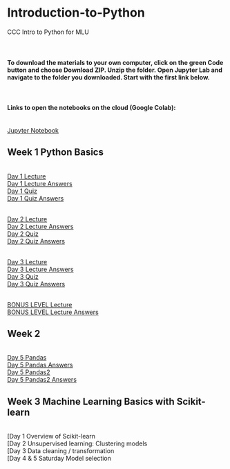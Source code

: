 # Introduction-to-Python
CCC Intro to Python for MLU

#### <br><br>To download the materials to your own computer, click on the green Code button and choose Download ZIP. Unzip the folder. Open Jupyter Lab and navigate to the folder you downloaded. Start with the first link below. 
#### <br><br>Links to open the notebooks on the cloud (Google Colab):


<br>[Jupyter Notebook](https://colab.research.google.com/github/Milan-Chicago/Introduction-to-Python/blob/main/Day%201/MLU-JUPYTER-LAB/MLU-JUPYTER-LAB.ipynb)

## Week 1 Python Basics

<br>[Day 1 Lecture](https://colab.research.google.com/github/Milan-Chicago/Introduction-to-Python/blob/main/Day%201/day1Lecture.ipynb)
<br>[Day 1 Lecture Answers](https://colab.research.google.com/github/Milan-Chicago/Introduction-to-Python/blob/main/Day%201/day1Quiz-answers.ipynb)
<br>[Day 1 Quiz](https://colab.research.google.com/github/Milan-Chicago/Introduction-to-Python/blob/main/Day%201/day1Quiz.ipynb)
<br>[Day 1 Quiz Answers](https://colab.research.google.com/github/Milan-Chicago/Introduction-to-Python/blob/main/Day%201/day1Quiz-answers.ipynb)

<br>[Day 2 Lecture](https://colab.research.google.com/github/Milan-Chicago/Introduction-to-Python/blob/main/Day%202/day2Lecture.ipynb)
<br>[Day 2 Lecture Answers](https://colab.research.google.com/github/Milan-Chicago/Introduction-to-Python/blob/main/Day%202/day2Lecture-answers.ipynb)
<br>[Day 2 Quiz](https://colab.research.google.com/github/Milan-Chicago/Introduction-to-Python/blob/main/Day%202/day2Quiz.ipynb)
<br>[Day 2 Quiz Answers](https://colab.research.google.com/github/Milan-Chicago/Introduction-to-Python/blob/main/Day%202/day2Quiz-answers.ipynb)

<br>[Day 3 Lecture](https://colab.research.google.com/github/Milan-Chicago/Introduction-to-Python/blob/main/Day%203/day3Lecture.ipynb)
<br>[Day 3 Lecture Answers](https://colab.research.google.com/github/Milan-Chicago/Introduction-to-Python/blob/main/Day%203/day3Lecture-answers.ipynb)
<br>[Day 3 Quiz](https://colab.research.google.com/github/Milan-Chicago/Introduction-to-Python/blob/main/Day%203/day3Quiz.ipynb)
<br>[Day 3 Quiz Answers](https://colab.research.google.com/github/Milan-Chicago/Introduction-to-Python/blob/main/Day%203/day3Quiz-answers.ipynb)

<br>[BONUS LEVEL Lecture](https://colab.research.google.com/github/https://github.com/Milan-Chicago/Introduction-to-Python/blob/main/Day%204/BONUS_LEVEL.ipynb)
<br>[BONUS LEVEL Lecture Answers](https://colab.research.google.com/github/Milan-Chicago/Introduction-to-Python/blob/main/Day%204/BONUS_LEVEL-answers.ipynb)

## Week 2 

<br>[Day 5 Pandas](https://colab.research.google.com/github/Milan-Chicago/Introduction-to-Python/blob/main/Day%205/pandas.ipynb)
<br>[Day 5 Pandas Answers](https://colab.research.google.com/github/https://github.com/Milan-Chicago/Introduction-to-Python/blob/main/Day%205/pandas-Answers.ipynb)
<br>[Day 5 Pandas2](https://colab.research.google.com/github/https://github.com/Milan-Chicago/Introduction-to-Python/blob/main/Day%205/pandas2.ipynb)
<br>[Day 5 Pandas2 Answers](https://colab.research.google.com/github/https://github.com/Milan-Chicago/Introduction-to-Python/blob/main/Day%205/pandas2-Answers.ipynb)

## Week 3 Machine Learning Basics with Scikit-learn
<br>[Day 1 Overview of Scikit-learn
<br>[Day 2 Unsupervised learning: Clustering models
<br>[Day 3 Data cleaning / transformation
<br>[Day 4 & 5 Saturday Model selection
